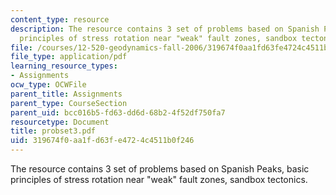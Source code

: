 ```yaml
---
content_type: resource
description: The resource contains 3 set of problems based on Spanish Peaks, basic
  principles of stress rotation near "weak" fault zones, sandbox tectonics.
file: /courses/12-520-geodynamics-fall-2006/319674f0aa1fd63fe4724c4511b0f246_probset3.pdf
file_type: application/pdf
learning_resource_types:
- Assignments
ocw_type: OCWFile
parent_title: Assignments
parent_type: CourseSection
parent_uid: bcc016b5-fd63-dd6d-68b2-4f52df750fa7
resourcetype: Document
title: probset3.pdf
uid: 319674f0-aa1f-d63f-e472-4c4511b0f246
---
```

The resource contains 3 set of problems based on Spanish Peaks, basic principles of stress rotation near "weak" fault zones, sandbox tectonics.

